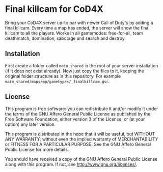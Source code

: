 # Final killcam for CoD4X
Bring your CoD4X server up-to par with newer Call of Duty's by adding a final killcam.
Every time a map has ended, the server will show the final killcam to all the players.
Works in all gamemodes: free-for-all, team deathmatch, domination, sabotage and search and destroy.

## Installation
First create a folder called `main_shared` in the root of your server installation (if it does not exist already).
Now just copy the files to it, keeping the original folder structure as in this repository.
For example `main_shared/maps/mp/gametypes/_finalkillcam.gsc`.

## License
This program is free software: you can redistribute it and/or modify it under the terms of the GNU Affero General Public License as published by the Free Software Foundation, either version 3 of the License, or (at your option) any later version.

This program is distributed in the hope that it will be useful, but WITHOUT ANY WARRANTY; without even the implied warranty of MERCHANTABILITY or FITNESS FOR A PARTICULAR PURPOSE. See the GNU Affero General Public License for more details.

You should have received a copy of the GNU Affero General Public License along with this program. If not, see http://www.gnu.org/licenses/.
